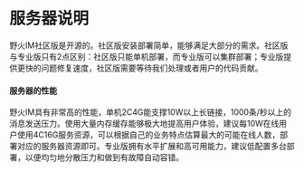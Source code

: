 # 服务器说明
野火IM社区版是开源的。社区版安装部署简单，能够满足大部分的需求。社区版与专业版只有2点区别：社区版只能单机部署，而专业版可以集群部署；专业版提供更快的问题修复速度，社区版需要等待我们处理或者用户的代码贡献。

#### 服务器的性能
野火IM具有非常高的性能，单机2C4G能支撑10W以上长链接，1000条/秒以上的消息发送压力。使用大量内存缓存能够极大地提高用户体验，建议每10W在线用户使用4C16G服务资源，可以根据自己的业务特点估算最大的可能在线人数，部署对应的服务器资源即可。专业版拥有水平扩展和高可用能力，建议低配置多台部署，以便均匀地分散压力和做到有故障自动容错。
